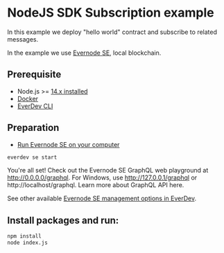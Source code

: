 # NodeJS SDK Subscription example

In this example we deploy "hello world" contract and subscribe to related messages.

In the example we use [Evernode SE](https://docs.everos.dev/evernode-platform/products/simple-emulator-se), local blockchain.

## Prerequisite

* Node.js >= [14.x installed](https://nodejs.org)
* [Docker](https://docs.docker.com/desktop/#download-and-install)
* [EverDev CLI](https://docs.everos.dev/everdev/)


## Preparation

* [Run Evernode SE on your computer](https://docs.everos.dev/everdev/command-line-interface/evernode-platform-startup-edition-se)

```sh
everdev se start
```

You're all set! Check out the Evernode SE GraphQL web playground at http://0.0.0.0/graphql. For Windows, use http://127.0.0.1/graphql or http://localhost/graphql. Learn more about GraphQL API here.

See other available [Evernode SE management options in EverDev](https://docs.everos.dev/everdev/command-line-interface/evernode-platform-startup-edition-se).

## Install packages and run:

```sh
npm install
node index.js
```
